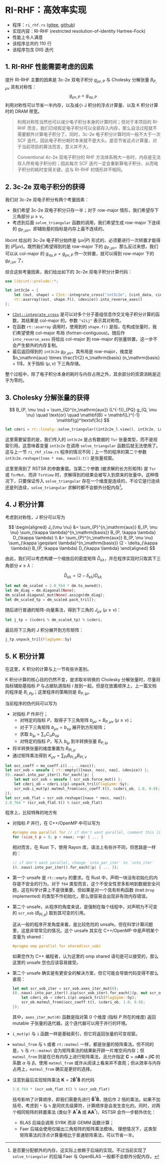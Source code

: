# RI-RHF：高效率实现

- 程序：`ri_rhf.rs` ([gitee](https://gitee.com/restgroup/showcase-workshop-rstsr-ricc/blob/master/src/ri_rhf.rs), [github](https://github.com/RESTGroup/showcase-workshop-rstsr-ricc/blob/master/src/ri_rhf.rs))
- 实现内容：RI-RHF (restricted resolution-of-identity Hartree-Fock)
- 性能上令人满意
- 该程序总共约 110 行
- 该程序包含 DIIS 迭代

<!-- toc -->

## 1. RI-RHF 性能需要考虑的因素

提升 RI-RHF 主要的因素是 3c-2e 双电子积分 $g_{\mu \nu, P}$ 与 Cholesky 分解张量 $B_{P, \mu \nu}$ 具有对称性：
$$
g_{\mu \nu, P} = g_{\nu \mu, P}
$$
利用对称性可以节省一半内存，以及减小 J 积分的浮点计算量、以及 K 积分计算时的 DRAM 带宽。

> 利用对称性当然也可以减少电子积分本身的计算时间；但对于本项目的 RI-RHF 而言，我们已经假定电子积分可以全部存入内存，那么自洽过程就不需要额外计算电子积分了。同时，3c-2e 电子积分计算时间一般不大于一次 SCF 迭代，因此电子积分耗时本来就不是大头。是否节省这点计算量，对于当前项目的算法而言，意义并不大。
>
> Conventional 4c-2e 双电子积分的 RHF 方法体系稍大一些时，内存是无法存入所有电子积分的；因此每次 SCF 迭代一定会重新算电子积分，从而电子积分的耗时变得关键。这与 RI-RHF 的情形并不相同。

## 2. 3c-2e 双电子积分的获得

我们对 3c-2e 双电子积分有两个考量因素：
- 我们希望 3c-2e 双电子积分只存一半；对于 row-major 情形，我们希望存下三角部分 $\mu \geqslant \nu$。
- 考虑到后面 `solve_triangular` 函数的调用，我们希望生成 row-major 下连续的 $g_{P, \mu \nu}$，即辅助基的指标是内存上最不连续的。

libcint 给出的 3c-2e 电子积分始终是 $(\mu \nu | P)$ 形式的，必须要进行一次转置才能得到 $(P | \mu \nu)$。既然我们希望得到的是 row-major 下的 $g_{P, \mu \nu}$，那么反过来想，我们可以从 col-major 的 $g_{\nu \mu, P} = g_{\mu \nu, P}$ 作一次转置，就可以得到 row-major 下的 $g_{P, \mu \nu}$ 了。

综合这些考量因素，我们给出如下的 3c-2e 双电子积分计算代码：

```rust
use libcint::prelude::*;

let int3c2e = {
    let (out, shape) = CInt::integrate_cross("int3c2e", [cint_data, cint_data, aux_cint_data], "s2ij", None).into();
    rt::asarray((out, shape.f(), &device)).into_reverse_axes()
};
```

- [`CInt::integrate_cross`](https://docs.rs/libcint/latest/libcint/cint/struct.CInt.html#method.integrate_cross) 是可以对多个分子基组信息作交叉电子积分计算的函数，其结果是 col-major 的。参数 `"s2ij"` 表示其对称性。
- 在函数 `rt::asarray` 调用时，使用到的 `shape.f()` 是指，在构成张量时，我们希望使用 col-major 布局 (fortran-contiguous)。随后作 `into_reverse_axes` 将给出 col-major 到 row-major 的张量转置，这一步不会产生额外的内存复制。
- 最后返回得到的 `int3c2e` $g_{P, \mu \nu}$，其布局是 row-major，维度是 $n_\mathrm{aux} \times \frac{1}{2} n_\mathrm{basis} (n_\mathrm{basis} + 1)$，关于指标 $(\mu, \nu)$ 下三角存储。

整个过程中，除了电子积分本身的耗时与内存占用之外，其余部分的资源消耗是近乎为零的。

## 3. Cholesky 分解张量的获得

$$
B_{P, \mu \nu} = \sum_{Q}^{n_\mathrm{aux}} (L^{-1})_{PQ} g_{Q, \mu \nu} \quad \text{or} \quad \mathbf{B} = \mathbf{L}^{-1} \mathbf{g}^\textsf{3c}
$$

```rust
let cderi = rt::linalg::solve_triangular((int2c2e_l.view(), int3c2e, Lower));
```

这里需要留意的是，我们传入的 `int3c2e` 是占有数据的 `Tsr` 张量类型，而不是视窗引用。这意味着变量 `int3c2e` 在调用 `solve_triangular` 函数后就无法使用了。这与上一节 `ri_rhf_slow.rs` 程序的情况不同；上一节的程序的第二个参数 `int3c2e.reshape([nao * nao, naux]).t()` 是张量视窗。

这里里用到了 RSTSR 的参数重载。当第二个参数 (被求解的长方形矩阵) 是 `Tsr` 或 `TsrMut`、而非 `TsrView` 时，求解得到的结果会被写入到原来的张量中。这种情况下，只要保证传入 `solve_triangular` 存在一个维度是连续的，不论它是行连续还是列连续，`solve_triangular` 求解时都不会额外分配内存[^1]。

[^1]: 是否要分配额外的内存，这实际上依赖于后端的实现。不过当前实现了 `solve_triangular` 的后端 Faer 与 OpenBLAS 一般都不会额外分配内存。

## 4. J 积分计算

考虑到对称性，J 积分可以写为

$$
\begin{aligned}
J_{\mu \nu}
&= \sum_{P}^{n_\mathrm{aux}} B_{P, \mu \nu} \sum_{\kappa \lambda}^{n_\mathrm{basis}} B_{P, \kappa \lambda} D_{\kappa \lambda} \\
&= \sum_{P}^{n_\mathrm{aux}} B_{P, \mu \nu} \sum_{\kappa \geqslant \lambda}^{n_\mathrm{basis}} (2 - \delta_{\kappa \lambda}) B_{P, \kappa \lambda} D_{\kappa \lambda}
\end{aligned}
$$

由此，我们可以考虑构建一个缩放后的密度矩阵 $\bar{D}_{\kappa \lambda}$，并在程序实现时只取其下三角部分 $\kappa \geqslant \lambda$：

$$
\bar{D}_{\kappa \lambda} = (2 - \delta_{\kappa \lambda}) D_{\kappa \lambda}
$$

```rust
let mut dm_scaled = 2.0_f64 * dm.to_owned();
let dm_diag = dm.diagonal(None);
dm_scaled.diagonal_mut(None).assign(dm_diag);
let dm_scaled_tp = dm_scaled.pack_tril();
```

随后进行普通的矩阵-向量乘法，得到下三角的 $J_{\mu \nu}$ $(\mu \geqslant \nu)$：

```rust
let j_tp = (&cderi % dm_scaled_tp) % &cderi;
```

最后将下三角的 J 积分展开到方形矩阵：

```rust
j_tp.unpack_tril(FlagSymm::Sy)
```

## 5. K 积分计算

在这里，K 积分的计算与上一节有些许差别。

K 积分计算的核心目的仍然不变，是求取半转换的 Cholesky 分解张量时，尽量将指标辅助基指标 $P$ 与占据轨道指标 $i$ 放到一起。但是在放置顺序上，上一篇文档的程序是 $B_{i, P \mu}$；这里程序的策略则是 $B_{P, i \mu}$。

当前程序的伪代码可以写为

- 对指标 $P$ 作并行；
    - 对特定的指标 $P$，取得子下三角矩阵 $b_{\mu \nu} = B_{P, \mu \nu}$ $(\mu \geqslant \nu)$；
    - 对子下三角矩阵 $b_{\mu \nu} = b_{\nu \mu}$ 展开到方形矩阵；
    - 求取 $b_{i \mu} = \sum_{\nu} C_{\nu i} b_{\nu \mu}$
    - 对特定的指标 $P$，写入 $b_{i \mu}$ 到半转换张量 $B_{P, i \mu}$
- 将半转换张量的维度重置为 $B_{P i, \mu}$
- 通过矩阵乘法得到 $K_{\mu \nu} = \sum_{P i} B_{P i, \mu} B_{P i, \nu}$

```rust
let occ_coeff = mo_coeff.i((.., ..nocc));
let scr_xob = unsafe { rt::empty(([naux, nocc, nao], &device)) };
(0..naux).into_par_iter().for_each(|p| {
    let mut scr_xob = unsafe { scr_xob.force_mut() };
    let cderi_ob = cderi.i(p).unpack_tril(FlagSymm::Sy);
    scr_xob.i_mut(p).matmul_from(&occ_coeff.t(), &cderi_ob, 1.0, 0.0);
});
let scr_xob_flat = scr_xob.reshape([naux * nocc, nao]);
2.0_f64 * (scr_xob_flat.t() % &scr_xob_flat)
```

程序上，比较特殊的地方有

- 对指标 $P$ 并行，在 C++/OpenMP 中可以写为
    ```C++
    #pragma omp parallel for // if don't want parallel, comment this line
    for (size_t p = 0; p < naux; ++p) { ... }
    ```
    相对而言，在 Rust 下，使用 Rayon 库，语法上有些许不同，但思路是一样的：
    ```rust
    // if don't want parallel, change `into_par_iter` to `into_iter`
    (0..naux).into_par_iter().for_each(|p| { ... });
    ```
- 第一个 unsafe 是 `rt::empty` 的要求。在 Rust 中，声明一块没有初始化的内存是不安全的行为。对于 `f64` 类型而言，这个不安全性至多影响到数据安全问题，这在科学计算上不是很重要。但如果是对一个具有析构函数 (trait `Drop` implemented) 的类型不作初始化，那么很容易会出现非有效内存错误。

- 第二个 unsafe，从程序的角度来说，是强制在每个线程中，对声明为不可变的 `scr_xob` ($B_{P i, \mu}$) 取到其可变的引用。

    这从一般的程序开发角度来看，是比较危险的 unsafe。但在科学计算问题里，这是非常常见的情况。这个 unsafe 其实在 C++/OpenMP 中是声明某个变量为 shared：
    ```C++
    #pragma omp parallel for shared(scr_xob)
    ```
    如果您作为 C++ 编程者，认为这里的 omp shared 语句是可以接受的，那么这里的 unsafe 您也应该容易接受。

- 第二个 unsafe 确实是有更安全的解决方案，但它可能会导致代码变得不那么直观：
    ```rust
    let mut scr_xob_iter = scr_xob.axes_iter_mut(0);
    (0..naux).into_par_iter().zip(scr_xob_iter).for_each(|(p, mut scr_ob)| {
        let cderi_ob = cderi.i(p).unpack_tril(FlagSymm::Sy);
        scr_ob.matmul_from(&occ_coeff.t(), &cderi_ob, 1.0, 0.0);
    });
    ```
    其中，`axes_iter_mut(0)` 函数是指对第 0 个维度 (指标 $P$ 所在的维度) 返回 mutable 子张量的迭代器。这个迭代器可以用于并行的环境。
- `i_mut(p)` 与 `i` 函数一样是基础索引，但它将返回张量的可变视窗。
- `matmul_from` 与 `%` 或者 `rt::matmul` 一样，都是张量的矩阵乘法。但不同的是，`%` 与 `rt::matmul` 会为矩阵乘法的结果新开辟一片堆空间内存；但 `matmul_from` 则是在已有内存上进行矩阵乘法，且允许指定 $\mathbf{C} = \alpha \mathbf{A} \mathbf{B} + \beta \mathbf{C}$ 的系数 $\alpha$ 与 $\beta$。使用 `matmul_from` 或许从阅读上看来并不直观；但从效率与内存占用上，`matmul_from` 确实是更好的选择。

- 注意到最后实现矩阵乘法 $\mathbf{K} = 2 \mathbf{\bar{B}}^\dagger \mathbf{\bar{B}}$ 的代码
    ```rust
    2.0_f64 * (scr_xob_flat.t() % &scr_xob_flat)
    ```
    括号影响了计算顺序，即我们需要先进行 $\mathbf{\bar{B}}^\dagger \mathbf{\bar{B}}$，随后作 2 倍的乘法。如果不加括号，考虑到 `*` 与 `%` 是同优先级算符，计算顺序是会发生变化的。同时，对两个相同矩阵的转置乘法 (类似于 $\mathbf{A}^\dagger \mathbf{A}$ 或 $\mathbf{A} \mathbf{A}^\dagger$)，RSTSR 会作一步额外优化：
    - BLAS 后端会调用 SYRK 而非 GEMM 函数计算；
    - Faer 后端会使用仅输出三角矩阵的矩阵乘法模块。
    理想情况下，这类型矩阵乘法的浮点计算量相比于普通矩阵乘法，可以节省一半。
